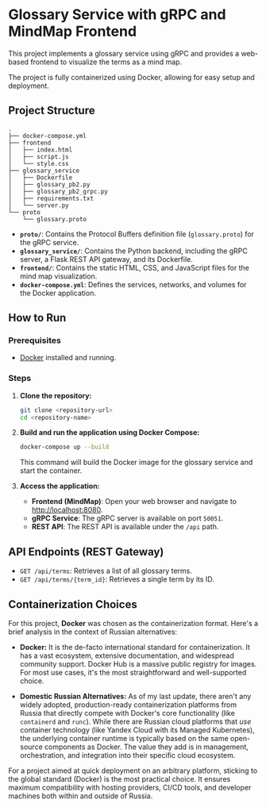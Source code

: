 # Glossary Service with gRPC and MindMap Frontend

This project implements a glossary service using gRPC and provides a web-based frontend to visualize the terms as a mind map.

The project is fully containerized using Docker, allowing for easy setup and deployment.

## Project Structure

```
.
├── docker-compose.yml
├── frontend
│   ├── index.html
│   ├── script.js
│   └── style.css
├── glossary_service
│   ├── Dockerfile
│   ├── glossary_pb2.py
│   ├── glossary_pb2_grpc.py
│   ├── requirements.txt
│   └── server.py
└── proto
    └── glossary.proto
```

- **`proto/`**: Contains the Protocol Buffers definition file (`glossary.proto`) for the gRPC service.
- **`glossary_service/`**: Contains the Python backend, including the gRPC server, a Flask REST API gateway, and its Dockerfile.
- **`frontend/`**: Contains the static HTML, CSS, and JavaScript files for the mind map visualization.
- **`docker-compose.yml`**: Defines the services, networks, and volumes for the Docker application.

## How to Run

### Prerequisites

- [Docker](https://www.docker.com/products/docker-desktop) installed and running.

### Steps

1.  **Clone the repository:**
    ```sh
    git clone <repository-url>
    cd <repository-name>
    ```

2.  **Build and run the application using Docker Compose:**
    ```sh
    docker-compose up --build
    ```
    This command will build the Docker image for the glossary service and start the container.

3.  **Access the application:**
    -   **Frontend (MindMap)**: Open your web browser and navigate to [http://localhost:8080](http://localhost:8080).
    -   **gRPC Service**: The gRPC server is available on port `50051`.
    -   **REST API**: The REST API is available under the `/api` path.

## API Endpoints (REST Gateway)

- `GET /api/terms`: Retrieves a list of all glossary terms.
- `GET /api/terms/{term_id}`: Retrieves a single term by its ID.

## Containerization Choices

For this project, **Docker** was chosen as the containerization format. Here's a brief analysis in the context of Russian alternatives:

- **Docker:** It is the de-facto international standard for containerization. It has a vast ecosystem, extensive documentation, and widespread community support. Docker Hub is a massive public registry for images. For most use cases, it's the most straightforward and well-supported choice.

- **Domestic Russian Alternatives:** As of my last update, there aren't any widely adopted, production-ready containerization platforms from Russia that directly compete with Docker's core functionality (like `containerd` and `runc`). While there are Russian cloud platforms that *use* container technology (like Yandex Cloud with its Managed Kubernetes), the underlying container runtime is typically based on the same open-source components as Docker. The value they add is in management, orchestration, and integration into their specific cloud ecosystem.

For a project aimed at quick deployment on an arbitrary platform, sticking to the global standard (Docker) is the most practical choice. It ensures maximum compatibility with hosting providers, CI/CD tools, and developer machines both within and outside of Russia.
